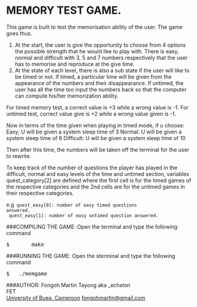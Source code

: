 MEMORY TEST GAME.
==================

This game is built to test the memorisation ability of the user.
The game goes thus.
1. At the start, the user is give the opportunity to choose from 4
options the possible strength that he would like to play with.
There is easy, normal and difficult with 3, 5 and 7 numbers respectively that the user has to memorise and reproduce at the give time.
2. At the state of each level, there is also a sub state if the user will like to be timed or not. If timed, a particular time will be given from the appearance of the numbers and their disappearance.
If untimed, the user has all the time too input the numbers back so that the computer can compute his/her memorization ability.

For timed memory test, a correct value is +3 while a wrong value is -1.
For untimed test,  correct value give is +2 while a wrong value given is -1.

Now in terms of the time given when playing in timed mode, if u choose:
	Easy;
U will be given a system sleep time of 3
	Normal:
U will be given a system sleep time of 6
	Difficult:
U will be given a system sleep time of 10

Then after this time, the numbers will be taken off the terminal for the user to rewrite.

To keep track of the number of questions the player has played in the difficult, normal and easy levels of the time and untimed section, variables quest_category[2] are defined where the first cell is for the timed games of the respective categories and the 2nd cells are for the untimed games in their respective categories.

e.g<code>
quest_easy[0]: number of easy timed questions answered.<br/>
quest_easy[1]: number of easy untimed question answered.
</code>

###COMPILING THE GAME:
Open the terminal and type the following command
<pre>
$		make
</pre>

###RUNNING THE GAME:
Open the sterminal and type the following command
<pre>
$ 	./memgame
</pre>

###AUTHOR:
Fongoh Martin Tayong aka _echelon<br/>
FET<br/>
[University of Buea, Cameroon](http://ubuea.cm)
fongohmartin@gmail.com<br/>
